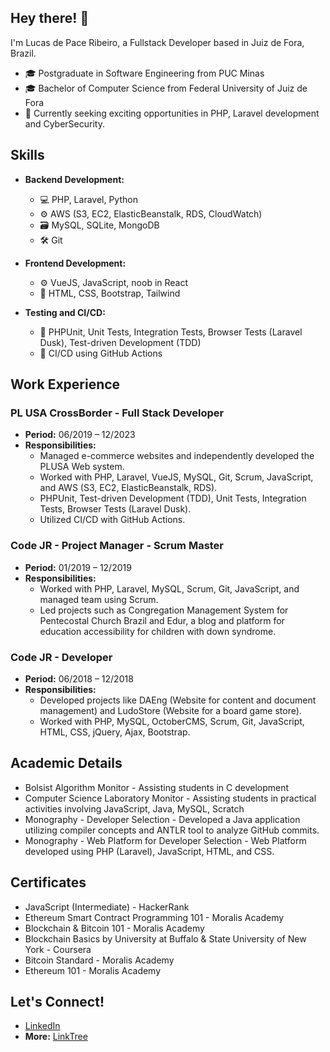 ## Hey there! 👋
I'm Lucas de Pace Ribeiro, a Fullstack Developer based in Juiz de Fora, Brazil.

- 🎓 Postgraduate in Software Engineering from PUC Minas
- 🎓 Bachelor of Computer Science from Federal University of Juiz de Fora
- 🚀 Currently seeking exciting opportunities in PHP, Laravel development and CyberSecurity.

## Skills
- **Backend Development:**
  - 💻 PHP, Laravel, Python
  - ⚙️ AWS (S3, EC2, ElasticBeanstalk, RDS, CloudWatch)
  - 🗃️ MySQL, SQLite, MongoDB
  - 🛠️ Git

- **Frontend Development:**
  - ⚙️ VueJS, JavaScript, noob in React
  - 🎨 HTML, CSS, Bootstrap, Tailwind

- **Testing and CI/CD:**
  - 🧪 PHPUnit, Unit Tests, Integration Tests, Browser Tests (Laravel Dusk), Test-driven Development (TDD)
  - 🚀 CI/CD using GitHub Actions

## Work Experience

### PL USA CrossBorder - Full Stack Developer
- **Period:** 06/2019 – 12/2023
- **Responsibilities:**
  - Managed e-commerce websites and independently developed the PLUSA Web system.
  - Worked with PHP, Laravel, VueJS, MySQL, Git, Scrum, JavaScript, and AWS (S3, EC2, ElasticBeanstalk, RDS).
  - PHPUnit, Test-driven Development (TDD), Unit Tests, Integration Tests, Browser Tests (Laravel Dusk).
  - Utilized CI/CD with GitHub Actions.

### Code JR - Project Manager - Scrum Master
- **Period:** 01/2019 – 12/2019
- **Responsibilities:**
  - Worked with PHP, Laravel, MySQL, Scrum, Git, JavaScript, and managed team using Scrum.
  - Led projects such as Congregation Management System for Pentecostal Church Brazil and Edur, a blog and platform for education accessibility for children with down syndrome.

### Code JR - Developer
- **Period:** 06/2018 – 12/2018
- **Responsibilities:**
  - Developed projects like DAEng (Website for content and document management) and LudoStore (Website for a board game store).
  - Worked with PHP, MySQL, OctoberCMS, Scrum, Git, JavaScript, HTML, CSS, jQuery, Ajax, Bootstrap.

## Academic Details
- Bolsist Algorithm Monitor - Assisting students in C development
- Computer Science Laboratory Monitor - Assisting students in practical activities involving JavaScript, Java, MySQL, Scratch
- Monography - Developer Selection - Developed a Java application utilizing compiler concepts and ANTLR tool to analyze GitHub commits.
- Monography - Web Platform for Developer Selection - Web Platform developed using PHP (Laravel), JavaScript, HTML, and CSS.

## Certificates
- JavaScript (Intermediate) - HackerRank
- Ethereum Smart Contract Programming 101 - Moralis Academy
- Blockchain & Bitcoin 101 - Moralis Academy
- Blockchain Basics by University at Buffalo & State University of New York - Coursera
- Bitcoin Standard - Moralis Academy
- Ethereum 101 - Moralis Academy

## Let's Connect!
- [LinkedIn](https://www.linkedin.com/in/lucas-pace)
- **More:** [LinkTree](https://linktr.ee/lucaspace)
  
